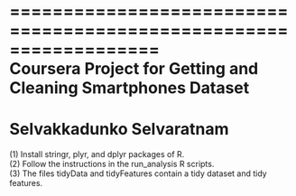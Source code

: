 ==================================================================                           
Coursera Project for Getting and Cleaning Smartphones Dataset                         
==================================================================                      
Selvakkadunko Selvaratnam                    
==================================================================                

(1) Install stringr, plyr, and dplyr packages of R.               
(2) Follow the instructions in the run_analysis R scripts.                
(3) The files tidyData and tidyFeatures contain a tidy dataset and tidy features.              

